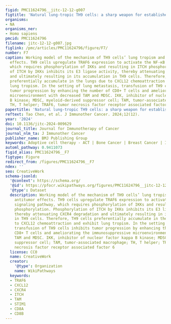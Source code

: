 ```yaml
---
figid: PMC11624796__jitc-12-12-g007
figtitle: 'Natural lung-tropic TH9 cells: a sharp weapon for established lung metastases'
organisms:
- NA
organisms_ner:
- Homo sapiens
pmcid: PMC11624796
filename: jitc-12-12-g007.jpg
figlink: /pmc/articles/PMC11624796/figure/F7/
number: F7
caption: Working model of the mechanism of TH9 cells’ lung tropism and their antitumor
  effects. TH9 cells upregulate TRAF6 expression to activate the NF-κB signaling pathway,
  which requires phosphorylation of IKKs and resulting in ITCH phosphorylation. Phosphorylation
  of ITCH by IKKs inhibits its E3 ligase activity, thereby attenuating CXCR4 degradation
  and ultimately resulting in its accumulation in TH9 cells. Therefore, TH9 cells
  preferentially accumulate in the lungs due to CXCL12 chemoattraction and exhibit
  lung tropism. In the setting of lung metastasis, transfusion of TH9 cells inhibits
  tumor progression by enhancing the number of CD8+ T cells and ameliorating the immunosuppressive
  microenvironment with decreased TAM and MDSC. IKK, inhibitor of nuclear factor kappa
  B kinase; MDSC, myeloid-derived suppressor cell; TAM, tumor-associated macrophage;
  TH, T helper; TRAF6, tumor necrosis factor receptor associated factor 6
papertitle: 'Natural lung-tropic TH9 cells: a sharp weapon for established lung metastases'
reftext: Tao Chen, et al. J Immunother Cancer. 2024;12(12).
year: '2024'
doi: 10.1136/jitc-2024-009629
journal_title: Journal for Immunotherapy of Cancer
journal_nlm_ta: J Immunother Cancer
publisher_name: BMJ Publishing Group
keywords: Adoptive cell therapy - ACT | Bone Cancer | Breast Cancer | Immunotherapy
automl_pathway: 0.9411073
figid_alias: PMC11624796__F7
figtype: Figure
redirect_from: /figures/PMC11624796__F7
ndex: ''
seo: CreativeWork
schema-jsonld:
  '@context': https://schema.org/
  '@id': https://pfocr.wikipathways.org/figures/PMC11624796__jitc-12-12-g007.html
  '@type': Dataset
  description: Working model of the mechanism of TH9 cells’ lung tropism and their
    antitumor effects. TH9 cells upregulate TRAF6 expression to activate the NF-κB
    signaling pathway, which requires phosphorylation of IKKs and resulting in ITCH
    phosphorylation. Phosphorylation of ITCH by IKKs inhibits its E3 ligase activity,
    thereby attenuating CXCR4 degradation and ultimately resulting in its accumulation
    in TH9 cells. Therefore, TH9 cells preferentially accumulate in the lungs due
    to CXCL12 chemoattraction and exhibit lung tropism. In the setting of lung metastasis,
    transfusion of TH9 cells inhibits tumor progression by enhancing the number of
    CD8+ T cells and ameliorating the immunosuppressive microenvironment with decreased
    TAM and MDSC. IKK, inhibitor of nuclear factor kappa B kinase; MDSC, myeloid-derived
    suppressor cell; TAM, tumor-associated macrophage; TH, T helper; TRAF6, tumor
    necrosis factor receptor associated factor 6
  license: CC0
  name: CreativeWork
  creator:
    '@type': Organization
    name: WikiPathways
  keywords:
  - TRAF6
  - CXCL12
  - CXCR4
  - ITCH
  - TAM
  - STIM1
  - CD8A
  - CD8B
---
```

